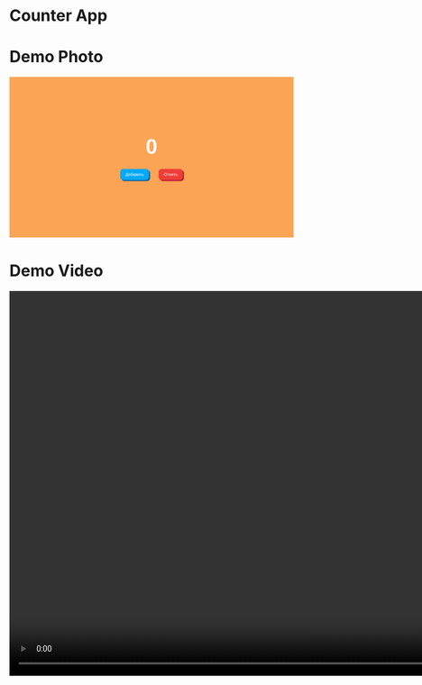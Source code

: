# Counter App
# Demo Photo
![Demo Photo](demo.png)

# Demo Video
<video src='demo.mp4' width=1366/>

